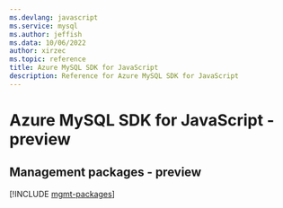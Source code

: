 ```yaml
---
ms.devlang: javascript
ms.service: mysql
ms.author: jeffish
ms.data: 10/06/2022
author: xirzec
ms.topic: reference
title: Azure MySQL SDK for JavaScript
description: Reference for Azure MySQL SDK for JavaScript
---
```

# Azure MySQL SDK for JavaScript - preview

## Management packages - preview
[!INCLUDE [mgmt-packages](mysql-mgmt-index.md)]